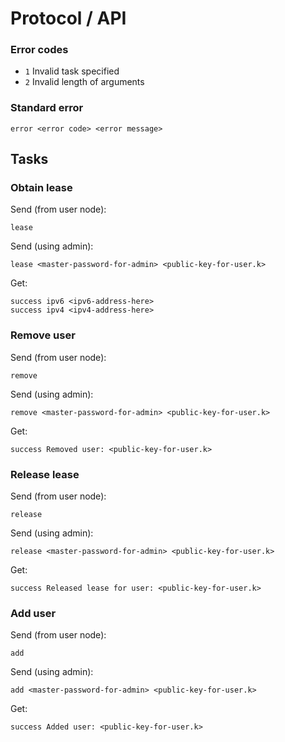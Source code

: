 # Protocol / API

### Error codes
  * `1` Invalid task specified
  * `2` Invalid length of arguments

### Standard error
```
error <error code> <error message>
```

## Tasks

### Obtain lease

Send (from user node):
```
lease
```

Send (using admin):
```
lease <master-password-for-admin> <public-key-for-user.k>
```

Get:
```
success ipv6 <ipv6-address-here>
success ipv4 <ipv4-address-here>
```

### Remove user

Send (from user node):
```
remove
```

Send (using admin):
```
remove <master-password-for-admin> <public-key-for-user.k>
```

Get:
```
success Removed user: <public-key-for-user.k>
```

### Release lease

Send (from user node):
```
release
```

Send (using admin):
```
release <master-password-for-admin> <public-key-for-user.k>
```

Get:
```
success Released lease for user: <public-key-for-user.k>
```

### Add user

Send (from user node):
```
add
```

Send (using admin):
```
add <master-password-for-admin> <public-key-for-user.k>
```

Get:
```
success Added user: <public-key-for-user.k>
```
